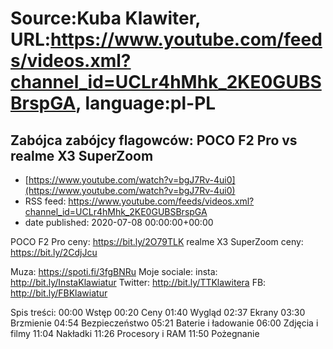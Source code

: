 # Source:Kuba Klawiter, URL:https://www.youtube.com/feeds/videos.xml?channel_id=UCLr4hMhk_2KE0GUBSBrspGA, language:pl-PL

## Zabójca zabójcy flagowców: POCO F2 Pro vs realme X3 SuperZoom
 - [https://www.youtube.com/watch?v=bgJ7Rv-4ui0](https://www.youtube.com/watch?v=bgJ7Rv-4ui0)
 - RSS feed: https://www.youtube.com/feeds/videos.xml?channel_id=UCLr4hMhk_2KE0GUBSBrspGA
 - date published: 2020-07-08 00:00:00+00:00

POCO F2 Pro ceny: https://bit.ly/2O79TLK
realme X3 SuperZoom ceny: https://bit.ly/2CdjJcu

Muza: https://spoti.fi/3fgBNRu
Moje sociale:
insta: http://bit.ly/InstaKlawiatur 
Twitter: http://bit.ly/TTKlawitera
FB: http://bit.ly/FBKlawiatur

Spis treści:
00:00 Wstęp
00:20 Ceny
01:40 Wygląd
02:37 Ekrany
03:30 Brzmienie
04:54 Bezpieczeństwo
05:21 Baterie i ładowanie
06:00 Zdjęcia i filmy
11:04 Nakładki
11:26 Procesory i RAM
11:50 Pożegnanie

